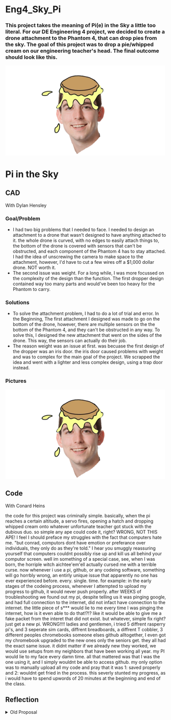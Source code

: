 # Eng4_Sky_Pi

### This project takes the meaning of Pi(e) in the Sky a little too literal. For our DE Engineering 4 project, we decided to create a drone attachment to the Phantom 4, that can drop pies from the sky. The goal of this project was to drop a pie/whipped cream on our engineering teacher's head. The final outcome should look like this.

<img src="https://github.com/cheins48/Eng4_Sky_Pi/blob/main/Pie.png?raw=true" width="500">

# Pi in the Sky

## CAD
With Dylan Hensley

### Goal/Problem

- I had two big problems that I needed to face. I needed to design an attachment to a drone that wasn't designed to have anything attached to it. the whole drone is curved, with no edges to easily attach things to, the bottom of the drone is covered with sensors that can't be obstructed, and each component of the Phantom 4 has to stay attached. I had the idea of unscrewing the camera to make space to the attachment, however, I'd have to cut a few wires off a $1,000 dollar drone. NOT worth it.
- The second issue was weight. For a long while, I was more focussed on the complexity of the design than the function. The first dropper design contained way too many parts and would've been too heavy for the Phantom to carry.

### Solutions

- To solve the attachment problem, I had to do a lot of trial and error. In the Beginning, The first attachment I designed was made to go on the bottom of the drone, however, there are multiple sensors on the the bottom of the Phantom 4, and they can't be obstructed in any way. To solve this, I designed the new attachment that went on the sides of the drone. This way, the sensors can actually do their job.
- The reason weight was an issue at first. was becuase the first design of the dropper was an iris door. the iris door caused problems with weight and was to complex for the main goal of the project. We scrapped the idea and went with a lighter and less complex design, using a trap door instead.

### Pictures

<img src="https://github.com/cheins48/Eng4_Sky_Pi/blob/main/Pie.png?raw=true" width="500">


## Code
With Conard Heins

the code for this project was criminally simple. basically, when the pi reaches a certain altitude, a servo fires, opening a hatch and dropping whipped cream onto whatever unfortunate teacher got stuck with the dubious duo.  so simple any ape could code it, right?  WRONG, NOT THIS APE! I feel I should preface my struggles with the fact that computers hate me.  "but conrad, computors dont have emotion or preferance over individuals, they only do as they're told." I hear you smuggly reassuring yourself that computers couldnt possibly rise up and kill us all behind your computor screen.  well im something of a special case, see, when I was born, the horriple witch aichtee'em'ell actually cursed me with a terrible curse.  now whenever i use a pi, github, or any codeing software, something will go horrbly wrong, an entirly unique issue that apparently no one has ever experienced before. every. single. time.  for example:  in the early stages of the codeing process, whenever I attempted to upload my progress to github, it would never push properly.  after WEEKS of troubleshooting we found out my pi, despite telling us it was pinging google, and had full connection to the internet, did not infact have connection to the internet.  the little piece of s*** would lie to me every time I was pinging the internet, how is it even able to do that!?!? like it would be able to give me a fake packet from the interet that did not exist.  but whatever, simple fix right?  just get a new pi.  WRONG!!!! ladies and gentlemen, i tried 5 diffrent rasperry pi's, and 3 seperate sim cards, diffrent breadboards, a diffrent T cobbler, 3 different peoples chromebooks someone elses github alltogether, I even got my chromebook upgraded to the new ones only the seniors get.  they all had the exact same issue.  it didnt matter if we already new they worked, we would use setups from my neighbors that have been working all year.  my PI would lie to my face every damn time.  all that mattered was that I was the one using it, and I simply wouldnt be able to access github.  my only option was to manually upload all my code and pray that it was 1: saved properly and 2: wouldnt get fried in the process. this severly stunted my progress, as i would have to spend upwords of 20 minutes at the beginning and end of the class.  

## Reflection

<details><summary>Old Proposal</summary>
 
 
 # Proposal

For this years PI in the sky project me and dylan decided to make a thomas the tie fighter drone.  we think it would be a poetic end to our in class independent projects, as our first project together was thomas the dank tank.  we were inspired by this offhand photo we found. 

![alt text](https://github.com/cheins48/Eng4_Sky_Pi/blob/main/IThomas_the_TIE_fighter_drone_by_Null_Hypothesis_-_Thingiverse.jpg?raw=true)

## Problem
I do not have a thomas the tie fighter drone. This is a huge issue. Plus, Our first project (thomas the dank tank), was cut off at the last minute so we would like to let the Dank tank go out in a bang.

## Solution
make a thomas the tie fighter drone that shoots lasers and scares children.

## Some forseeable bumps in the road include:
1. the shape of tie fighters are really strange.  the walls and the shape of the cockpit will introduce a interesting challenge of space (get it, like space wars) managment.
2. weight,  goes hand in hand w/ the previous issue of shape.  but the walls will introduce a lot more weght to the build, the choice of material will be very important.  it will probably be styrofoam.
3. drone parts (see shopping list at bottom of page).  apparently we have a lot of these in the lab from an old Eng4 project but me and dylan havent seen any of them.
4. learning to program the drone parts.  the most annoying part of this is that there are countless drone coding tutorials ive found, but most are useless until I know what kind of harware I'm working with.
5. figuring out what out PI is gonna do.  the current plan is to make it turn laser pointers on and make a "pew" sound.

## Media/Design concepts
<img src="https://github.com/cheins48/Eng4_Sky_Pi/blob/main/Screenshot%20(29).png?raw=true" width="700">
<img src="https://github.com/cheins48/Eng4_Sky_Pi/blob/main/WIN_20220210_10_05_11_Pro.jpg?raw=true" width="700">

### Sudo Code For Laser
 ``` python
import pygame

# When turned on speaker plays downloaded audio

pygame.mixer.init()
pygame.mixer.music.load("myFile.wav")
pygame.mixer.music.play()
while pygame.mixer.music.get_busy() == True:
    continue
    
# When button on controller is pressed, laser go pew pew.
# When button is pressed, signal reaches laser's power sourse and turns on

```


## Links
most of the information about drones that we are learning comes from this really exellent two part youtube series on drone theory by riley morgan (linked here: https://www.youtube.com/watch?v=K05UwsiqZ_E&list=PLwQuIH2CxvuNwSc9hrZjqlJOshi5iXb3l)
video on making budget racing drone, also where we got our parts list.  https://www.youtube.com/watch?v=GFNGUDT_9_c
website for making a laser pointer. https://makersportal.com/blog/2019/5/27/diy-cat-laser-pointer-toy

Supplies need for project
[Shopping list](https://docs.google.com/document/d/1tPvGNWoNBOXyaVN1nHXxPhS11FHQBHK2nczqA5JGK0U/edit?usp=sharing)

[Flight concept](https://www.youtube.com/watch?v=Lkd2jHDpMM0)

## Schedule

We will only plan two to three weeks at a time to maintain flexablity.

our first three weeks will be dedicated to getting the PI stuff outta the way. 
feb 21st to 26th getting the lazer code opperational
feb 28th to march 2nd getting the speaker working
march 4th to 9th *Might* be dedicated to getting a signal from a remote and controling it remotly with a controller depending on whether we have a micro reciever, and if we are able to get the other weeks done.

https://cvilleschools.onshape.com/documents/d02f9702869bb797ed84e06b/w/fb1974f453891c9a477c8c79/e/1e578d433cdf4da34e018e66

_________________________________________________________________________________________________________________________________________________________________________________

# Project Pivot

## Problems

- Due to some unpredicted issues, we have changed our project backed to the whipped cream launching drone. We already have the rough drafts and the cost of our project will be reduced. The drone would have an attachment that could drop whipped cream on people. (Mr.Miller)

## Rough draft


<img src="https://github.com/cheins48/Eng4_Sky_Pi/blob/main/Screenshot%20(34).png?raw=true" width="700">

[Rough draft](https://cvilleschools.onshape.com/documents/7b0aa35e39150dcdb07f0aa1/w/73e9bc6d49cae74f99640450/e/dae8bcf0fcdd82229f5a84aa)

## New Shopping list

[Shopping list](https://docs.google.com/document/d/1tPvGNWoNBOXyaVN1nHXxPhS11FHQBHK2nczqA5JGK0U/edit?usp=sharing)

## Risks

- We altered our project a little late in the game but we still think that this is the best decision.
- We might have some complications with weight while making the whipped cream launcher.
- whipped cream = mess

 
</details>
